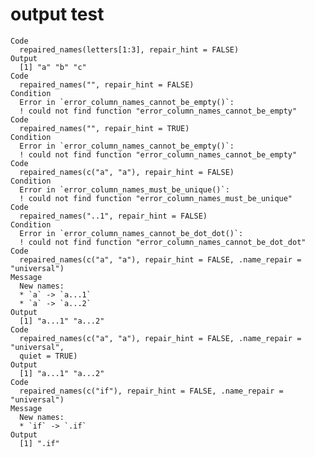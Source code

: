 # output test

    Code
      repaired_names(letters[1:3], repair_hint = FALSE)
    Output
      [1] "a" "b" "c"
    Code
      repaired_names("", repair_hint = FALSE)
    Condition
      Error in `error_column_names_cannot_be_empty()`:
      ! could not find function "error_column_names_cannot_be_empty"
    Code
      repaired_names("", repair_hint = TRUE)
    Condition
      Error in `error_column_names_cannot_be_empty()`:
      ! could not find function "error_column_names_cannot_be_empty"
    Code
      repaired_names(c("a", "a"), repair_hint = FALSE)
    Condition
      Error in `error_column_names_must_be_unique()`:
      ! could not find function "error_column_names_must_be_unique"
    Code
      repaired_names("..1", repair_hint = FALSE)
    Condition
      Error in `error_column_names_cannot_be_dot_dot()`:
      ! could not find function "error_column_names_cannot_be_dot_dot"
    Code
      repaired_names(c("a", "a"), repair_hint = FALSE, .name_repair = "universal")
    Message
      New names:
      * `a` -> `a...1`
      * `a` -> `a...2`
    Output
      [1] "a...1" "a...2"
    Code
      repaired_names(c("a", "a"), repair_hint = FALSE, .name_repair = "universal",
      quiet = TRUE)
    Output
      [1] "a...1" "a...2"
    Code
      repaired_names(c("if"), repair_hint = FALSE, .name_repair = "universal")
    Message
      New names:
      * `if` -> `.if`
    Output
      [1] ".if"

